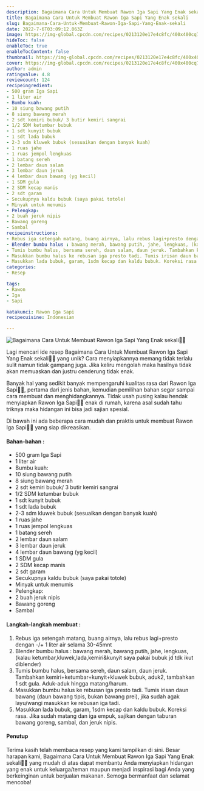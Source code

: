 ```yaml
---
description: Bagaimana Cara Untuk Membuat Rawon Iga Sapi Yang Enak sekali"
title: Bagaimana Cara Untuk Membuat Rawon Iga Sapi Yang Enak sekali
slug: Bagaimana-Cara-Untuk-Membuat-Rawon-Iga-Sapi-Yang-Enak-sekali
date: 2022-7-6T03:09:12.063Z
image: https://img-global.cpcdn.com/recipes/0213120e17e4c8fc/400x400cq70/photo.jpg
hideToc: false
enableToc: true
enableTocContent: false
thumbnail: https://img-global.cpcdn.com/recipes/0213120e17e4c8fc/400x400cq70/photo.jpg
cover: https://img-global.cpcdn.com/recipes/0213120e17e4c8fc/400x400cq70/photo.jpg
author: admin
ratingvalue: 4.8
reviewcount: 124
recipeingredient:
- 500 gram Iga Sapi
- 1 liter air
- Bumbu kuah:
- 10 siung bawang putih
- 8 siung bawang merah
- 2 sdt kemiri bubuk/ 3 butir kemiri sangrai
- 1/2 SDM ketumbar bubuk
- 1 sdt kunyit bubuk
- 1 sdt lada bubuk
- 2-3 sdm kluwek bubuk (sesuaikan dengan banyak kuah)
- 1 ruas jahe
- 1 ruas jempol lengkuas
- 1 batang sereh
- 2 lembar daun salam
- 3 lembar daun jeruk
- 4 lembar daun bawang (yg kecil)
- 1 SDM gula
- 2 SDM kecap manis
- 2 sdt garam
- Secukupnya kaldu bubuk (saya pakai totole)
- Minyak untuk menumis
- Pelengkap:
- 2 buah jeruk nipis
- Bawang goreng
- Sambal
recipeinstructions:
- Rebus iga setengah matang, buang airnya, lalu rebus lagi+presto dengan -/+ 1 liter air selama 30-45mnt
- Blender bumbu halus : bawang merah, bawang putih, jahe, lengkuas, (kalau ketumbar,kluwek,lada,kemiri&kunyit saya pakai bubuk jd tdk ikut diblender)
- Tumis bumbu halus, bersama sereh, daun salam, daun jeruk. Tambahkan kemiri+ketumbar+kunyit+kluwek bubuk, aduk2, tambahkan 1 sdt gula. Aduk-aduk hingga matang/harum.
- Masukkan bumbu halus ke rebusan iga presto tadi. Tumis irisan daun bawang (daun bawang tipis, bukan bawang prei), jika sudah agak layu/wangi masukkan ke rebusan iga tadi.
- Masukkan lada bubuk, garam, 1sdm kecap dan kaldu bubuk. Koreksi rasa. Jika sudah matang dan iga empuk, sajikan dengan taburan bawang goreng, sambal, dan jeruk nipis.
categories:
- Resep

tags:
- Rawon
- Iga
- Sapi

katakunci: Rawon Iga Sapi
recipecuisine: Indonesian

---
```


![Bagaimana Cara Untuk Membuat Rawon Iga Sapi Yang Enak sekali👩‍🍳](https://img-global.cpcdn.com/recipes/0213120e17e4c8fc/400x400cq70/photo.jpg)

Lagi mencari ide resep Bagaimana Cara Untuk Membuat Rawon Iga Sapi Yang Enak sekali👩‍🍳 yang unik? Cara menyiapkannya memang tidak terlalu sulit namun tidak gampang juga. Jika keliru mengolah maka hasilnya tidak akan memuaskan dan justru cenderung tidak enak.

Banyak hal yang sedikit banyak mempengaruhi kualitas rasa dari Rawon Iga Sapi👩‍🍳, pertama dari jenis bahan, kemudian pemilihan bahan segar sampai cara membuat dan menghidangkannya. Tidak usah pusing kalau hendak menyiapkan Rawon Iga Sapi👩‍🍳 enak di rumah, karena asal sudah tahu triknya maka hidangan ini bisa jadi sajian spesial.

Di bawah ini ada beberapa cara mudah dan praktis untuk membuat Rawon Iga Sapi👩‍🍳 yang siap dikreasikan.

<!--inarticleads1-->

#### Bahan-bahan :

- 500 gram Iga Sapi
- 1 liter air
- Bumbu kuah:
- 10 siung bawang putih
- 8 siung bawang merah
- 2 sdt kemiri bubuk/ 3 butir kemiri sangrai
- 1/2 SDM ketumbar bubuk
- 1 sdt kunyit bubuk
- 1 sdt lada bubuk
- 2-3 sdm kluwek bubuk (sesuaikan dengan banyak kuah)
- 1 ruas jahe
- 1 ruas jempol lengkuas
- 1 batang sereh
- 2 lembar daun salam
- 3 lembar daun jeruk
- 4 lembar daun bawang (yg kecil)
- 1 SDM gula
- 2 SDM kecap manis
- 2 sdt garam
- Secukupnya kaldu bubuk (saya pakai totole)
- Minyak untuk menumis
- Pelengkap:
- 2 buah jeruk nipis
- Bawang goreng
- Sambal

<!--inarticleads2-->

#### Langkah-langkah membuat :

1. Rebus iga setengah matang, buang airnya, lalu rebus lagi+presto dengan -/+ 1 liter air selama 30-45mnt
1. Blender bumbu halus : bawang merah, bawang putih, jahe, lengkuas, (kalau ketumbar,kluwek,lada,kemiri&kunyit saya pakai bubuk jd tdk ikut diblender)
1. Tumis bumbu halus, bersama sereh, daun salam, daun jeruk. Tambahkan kemiri+ketumbar+kunyit+kluwek bubuk, aduk2, tambahkan 1 sdt gula. Aduk-aduk hingga matang/harum.
1. Masukkan bumbu halus ke rebusan iga presto tadi. Tumis irisan daun bawang (daun bawang tipis, bukan bawang prei), jika sudah agak layu/wangi masukkan ke rebusan iga tadi.
1. Masukkan lada bubuk, garam, 1sdm kecap dan kaldu bubuk. Koreksi rasa. Jika sudah matang dan iga empuk, sajikan dengan taburan bawang goreng, sambal, dan jeruk nipis.

#### Penutup

Terima kasih telah membaca resep yang kami tampilkan di sini. Besar harapan kami, Bagaimana Cara Untuk Membuat Rawon Iga Sapi Yang Enak sekali👩‍🍳 yang mudah di atas dapat membantu Anda menyiapkan hidangan yang enak untuk keluarga/teman maupun menjadi inspirasi bagi Anda yang berkeinginan untuk berjualan makanan. Semoga bermanfaat dan selamat mencoba!